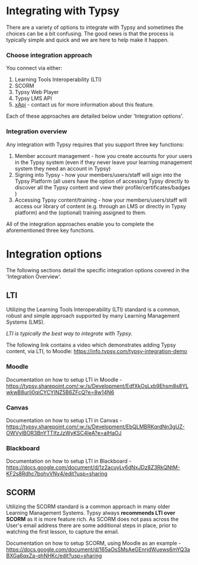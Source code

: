 # Integrating with Typsy
There are a variety of options to integrate with Typsy and sometimes the choices can be a bit confusing. The good news is that the process is typically simple and quick and we are here to help make it happen.

### Choose integration approach
You connect via either:
1. Learning Tools Interoperability (LTI)
2. SCORM
4. Typsy Web Player
5. Typsy LMS API
6. [xApi](https://github.com/typsy-dev/documentation/blob/master/xApi.md) - contact us for more information about this feature.

Each of these approaches are detailed below under 'Integration options'.

### Integration overview
Any integration with Typsy requires that you support three key functions:
1. Member account management - how you create accounts for your users in the Typsy system (even if they never leave your learning management system they need an account in Typsy)
2. Signing into Typsy - how your members/users/staff will sign into the Typsy Platform (all users have the option of accessing Typsy directly to discover all the Typsy content and view their profile/certificates/badges )
3. Accessing Typsy content/training - how your members/users/staff will access our library of content (e.g. through an LMS or directly in Typsy platform) and the (optional) training assigned to them.

All of the integration approaches enable you to complete the aforementioned three key functions.

# Integration options
The following sections detail the specific integration options covered in the 'Integration Overview'. 

## LTI
Utilizing the Learning Tools Interoperability (LTI) standard is a common, robust and simple approach supported by many Learning Management Systems (LMS).  

*LTI is typically the best way to integrate with Typsy*.

The following link contains a video which demonstrates adding Typsy content, via LTI, to Moodle:
https://info.typsy.com/typsy-integration-demo

### Moodle
Documentation on how to setup LTI in Moodle - https://typsy.sharepoint.com/:w:/s/Development/EdfXkOsLxb9Ehsm8s8YLwkwB8urIj0qiCYCYINZ5B6ZFcQ?e=8w14N6

### Canvas
Documentation on how to setup LTI in Canvas - https://typsy.sharepoint.com/:w:/s/Development/EbQLMBRKqrdNn3gUZ-OWVyIBOR3BnYTTIfzJzWyKSC4IeA?e=alHaOJ

### Blackboard
Documentation on how to setup LTI in Blackboard - https://docs.google.com/document/d/1z2acuyLy6dNxJDz8Z3RkQNtM-KF2s8Rdhc7bohvVNy4/edit?usp=sharing

## SCORM
Utilizing the SCORM standard is a common approach in many older Learning Management Systems.  Typsy always **recommends LTI over SCORM** as it is more feature rich.  As SCORM does not pass across the User's email address there are some additional steps in place, prior to watching the first lesson, to capture the email.  

Documentation on how to setup SCORM, using Moodle as an example - https://docs.google.com/document/d/165aOsSMsAeGEnrjdWuews6mYQ3aBXGa6qxZa-qhNHKc/edit?usp=sharing 
